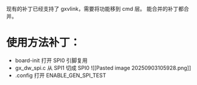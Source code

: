 


现有的补丁已经支持了 gxvlink，需要将功能移到 cmd 层。
能合并的补丁都合并。

# 使用方法补丁：
- board-init 打开 SPI0 引脚复用
- gx_dw_spi.c 从 SPI1 切成 SPI0
![[Pasted image 20250903105928.png]]
- .config 打开 ENABLE_GEN_SPI_TEST

